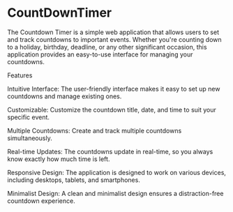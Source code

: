 # CountDownTimer

The Countdown Timer is a simple web application that allows users to set and track countdowns to important events. Whether you're counting down to a holiday, birthday, deadline, or any other significant occasion, this application provides an easy-to-use interface for managing your countdowns.

Features

Intuitive Interface: The user-friendly interface makes it easy to set up new countdowns and manage existing ones.

Customizable: Customize the countdown title, date, and time to suit your specific event.

Multiple Countdowns: Create and track multiple countdowns simultaneously.

Real-time Updates: The countdowns update in real-time, so you always know exactly how much time is left.

Responsive Design: The application is designed to work on various devices, including desktops, tablets, and smartphones.

Minimalist Design: A clean and minimalist design ensures a distraction-free countdown experience.
